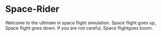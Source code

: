Space-Rider
===========

Welcome to the ultimate in space flight simulation. Space flight goes up, Space flight goes down. If you are not careful, Space flightgoes boom.